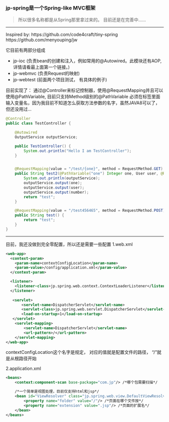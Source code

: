 ### jp-spring是一个Spring-like MVC框架
> 所以很多名称都是从Spring那里拿过来的。 目前还是在完善中......

<hr/>
Inspired by:
  https://github.com/code4craft/tiny-spring 
  https://github.com/menyouping/jw

它目前有两部分组成
- jp-ioc  (负责bean的创建和注入，例如常用的@Autowired。此模块还有AOP,详情请看最上面第一个链接。)
- jp-webmvc (负责Request的映射)
- jp-webtest (前面两个项目测试， 有具体的例子)


目前实现了：
通过@Controller来标记控制器，使用@RequestMapping并且可以使用@PathVariable, 目前只支持Method级别的@PathVariable
必须在标签里面输入变量名，因为我目前不知道怎么获取方法参数的名字，虽然JAVA8可以了，但还没用过...

```java
@Controller
public class TestController {

    @Autowired
    OutputService outputService;

    public TestController() {
        System.out.println("Hello I am TestController");
    }


    @RequestMapping(value = "/test/{one}", method = RequestMethod.GET)
    public String test2(@PathVariable("one") Integer one, User user, @RequestParam("number") Float number) {
        System.out.println(outputService);
        outputService.output(one);
        outputService.output(user);
        outputService.output(number);
        return "test";
    }

    @RequestMapping(value = "/test456465", method = RequestMethod.POST)
    public String test() {
        return "test";
    }
}
```

<hr/>

目前，我还没做到完全零配置，所以还是需要一些配置
1.web.xml
```xml
<web-app>
  <context-param>
    <param-name>contextConfigLocation</param-name>
    <param-value>/config/application.xml</param-value>
  </context-param>

  <listener>
    <listener-class>jp.spring.web.context.ContextLoaderListener</listener-class>
  </listener>
    
   <servlet>
       <servlet-name>DispatcherServlet</servlet-name>
       <servlet-class>jp.spring.web.servlet.DispatcherServlet</servlet-class>
       <load-on-startup>1</load-on-startup>
   </servlet> 
    <servlet-mapping>
        <servlet-name>DispatcherServlet</servlet-name>
        <url-pattern>/</url-pattern>
    </servlet-mapping>
</web-app>
```
contextConfigLocation这个名字是规定， 对应的值就是配置文件的路径， “/”就是从根路径开始

2.application.xml
```xml
<beans>
    <context:component-scan base-package="com.jp"/> /*哪个包需要扫描*/

    /*一个简单是视图处理，目前仅支持html和jsp*/
    <bean id="ViewResolver" class="jp.spring.web.view.DefaultViewResolver">
        <property name="folder" value="/"/> /*页面在哪个文件按*/
        <property name="extension" value=".jsp"/> /*页面的扩展名*/
    </bean>
</beans>
```